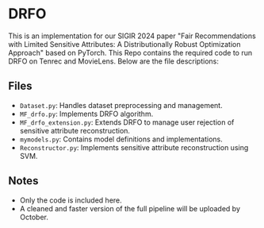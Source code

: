 # DRFO
This is an implementation for our SIGIR 2024 paper "Fair Recommendations with Limited Sensitive Attributes: A Distributionally Robust Optimization Approach" based on PyTorch. This Repo contains the required code to run DRFO on Tenrec and MovieLens.
Below are the file descriptions:

## Files

- `Dataset.py`: Handles dataset preprocessing and management.
- `MF_drfo.py`: Implements DRFO algorithm.
- `MF_drfo_extension.py`: Extends DRFO to manage user rejection of sensitive attribute reconstruction.
- `mymodels.py`: Contains model definitions and implementations.
- `Reconstructor.py`: Implements sensitive attribute reconstruction using SVM.

## Notes
- Only the code is included here. 
- A cleaned and faster version of the full pipeline will be uploaded by October.
